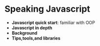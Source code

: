 # Speaking Javascript
- **Javascript quick start**: familiar with OOP
- **Javascript in depth**
- **Background**
- **Tips,tools,and libraries**

